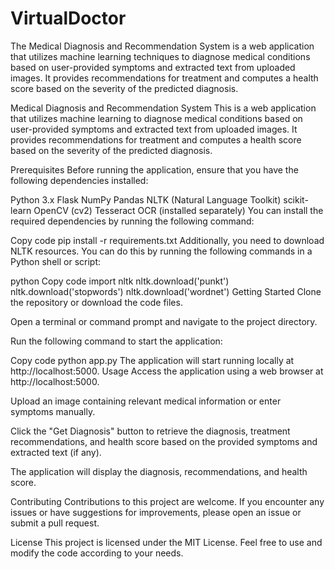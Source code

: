# VirtualDoctor
The Medical Diagnosis and Recommendation System is a web application that utilizes machine learning techniques to diagnose medical conditions based on user-provided symptoms and extracted text from uploaded images. It provides recommendations for treatment and computes a health score based on the severity of the predicted diagnosis.

Medical Diagnosis and Recommendation System
This is a web application that utilizes machine learning to diagnose medical conditions based on user-provided symptoms and extracted text from uploaded images. It provides recommendations for treatment and computes a health score based on the severity of the predicted diagnosis.

Prerequisites
Before running the application, ensure that you have the following dependencies installed:

Python 3.x
Flask
NumPy
Pandas
NLTK (Natural Language Toolkit)
scikit-learn
OpenCV (cv2)
Tesseract OCR (installed separately)
You can install the required dependencies by running the following command:

Copy code
pip install -r requirements.txt
Additionally, you need to download NLTK resources. You can do this by running the following commands in a Python shell or script:

python
Copy code
import nltk
nltk.download('punkt')
nltk.download('stopwords')
nltk.download('wordnet')
Getting Started
Clone the repository or download the code files.

Open a terminal or command prompt and navigate to the project directory.

Run the following command to start the application:

Copy code
python app.py
The application will start running locally at http://localhost:5000.
Usage
Access the application using a web browser at http://localhost:5000.

Upload an image containing relevant medical information or enter symptoms manually.

Click the "Get Diagnosis" button to retrieve the diagnosis, treatment recommendations, and health score based on the provided symptoms and extracted text (if any).

The application will display the diagnosis, recommendations, and health score.

Contributing
Contributions to this project are welcome. If you encounter any issues or have suggestions for improvements, please open an issue or submit a pull request.

License
This project is licensed under the MIT License. Feel free to use and modify the code according to your needs.
